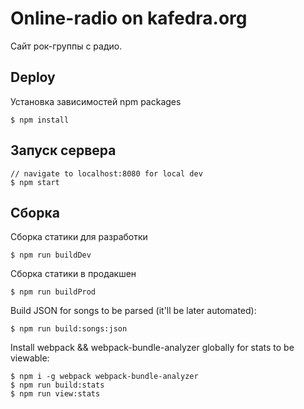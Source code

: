Online-radio on kafedra.org
===========================

Сайт рок-группы с радио.


Deploy
------

Установка зависимостей npm packages

    $ npm install

Запуск сервера
--------------

    // navigate to localhost:8080 for local dev
    $ npm start

Cборка
------

Сборка статики для разработки

    $ npm run buildDev

 Сборка статики в продакшен

    $ npm run buildProd

Build JSON for songs to be parsed (it'll be later automated):

    $ npm run build:songs:json

Install webpack && webpack-bundle-analyzer globally for stats to be viewable:

    $ npm i -g webpack webpack-bundle-analyzer
    $ npm run build:stats
    $ npm run view:stats



